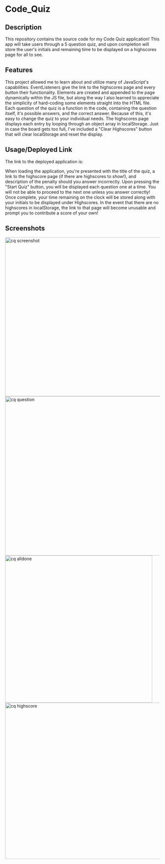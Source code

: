 # Code_Quiz

## Description
  This repository contains the source code for my Code Quiz application! This app will take users through a 5 question quiz, and upon completion will store the user's initials and remaining time to be displayed on a highscores page for all to see.

## Features
   This project allowed me to learn about and utilize many of JavaScript's capabilities. EventListeners give the link to the highscores page and every button their functionality. Elements are created and appended to the page dynamically within the JS file, but along the way I also learned to appreciate the simplicity of hard-coding some elements straight into the HTML file. Each question of the quiz is a function in the code, containing the question itself, it's possible answers, and the correct answer. Because of this, it's easy to change the quiz to your individual needs. The highscores page displays each entry by looping through an object array in localStorage. Just in case the board gets too full, I've included a "Clear Highscores" button that will clear localStorage and reset the display. 

## Usage/Deployed Link
The link to the deployed application is:


When loading the application, you're presented with the title of the quiz, a link to the highscore page (if there are highscores to show!), and description of the penalty should you answer incorrectly. Upon pressing the "Start Quiz" button, you will be displayed each question one at a time. You will not be able to proceed to the next one unless you answer correctly! Once complete, your time remaining on the clock will be stored along with your initials to be displayed under Highscores. In the event that there are no highscores in localStorage, the link to that page will become unusable and prompt you to contribute a score of your own!

## Screenshots
<img width="517" alt="cq screenshot" src="https://github.com/JBassard97/Code_Quiz/assets/142551579/2aff45c2-fd46-49cc-b225-9a30d028a785">
<img width="518" alt="cq question" src="https://github.com/JBassard97/Code_Quiz/assets/142551579/7c45552e-b003-4139-a749-c59644a69460">
<img width="479" alt="cq alldone" src="https://github.com/JBassard97/Code_Quiz/assets/142551579/8aacbfcd-99ca-48cf-a593-3cc80f670a76">
<img width="509" alt="cq highscore" src="https://github.com/JBassard97/Code_Quiz/assets/142551579/f5b9e040-3fe5-49c6-b8be-0ef01a37a51f">








